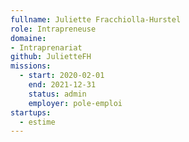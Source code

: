 ```yaml
---
fullname: Juliette Fracchiolla-Hurstel
role: Intrapreneuse
domaine:
- Intraprenariat
github: JulietteFH
missions:
  - start: 2020-02-01
    end: 2021-12-31
    status: admin
    employer: pole-emploi
startups:
  - estime
---
```

